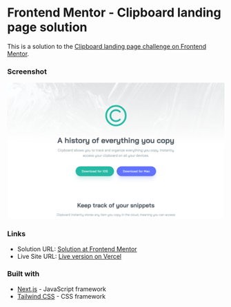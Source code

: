 # Frontend Mentor - Clipboard landing page solution

This is a solution to the [Clipboard landing page challenge on Frontend Mentor](https://www.frontendmentor.io/challenges/clipboard-landing-page-5cc9bccd6c4c91111378ecb9).


### Screenshot

![Screenshot of the completed challenge](./design/screenshot.png)


### Links

- Solution URL: [Solution at Frontend Mentor](https://www.frontendmentor.io/solutions/clipboard-landing-page-tailwind-and-nextjs-h9sOK3kmDq)
- Live Site URL: [Live version on Vercel](https://clipboard-landing-page-psi-orpin.vercel.app)


### Built with

- [Next.js](https://nextjs.org/) - JavaScript framework
- [Tailwind CSS](https://tailwindcss.com/) - CSS framework

